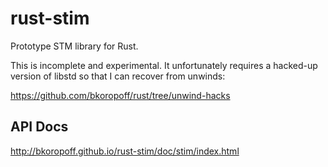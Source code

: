 rust-stim
=========

Prototype STM library for Rust.

This is incomplete and experimental.  It unfortunately
requires a hacked-up version of libstd so that I can
recover from unwinds:

https://github.com/bkoropoff/rust/tree/unwind-hacks

API Docs
---------

http://bkoropoff.github.io/rust-stim/doc/stim/index.html

